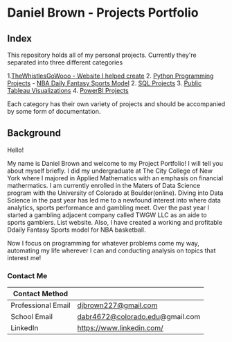 # Daniel Brown - Projects Portfolio

## Index

This repository holds all of my personal projects. Currently they're separated into three different categories

1.[TheWhistlesGoWooo - Website I helped create](https://thewhistlesgowooo.com/)
2. [Python Programming Projects](https://github.com/djbrown227/Daniel_Portfolio/tree/main/Python%20Programming%20Projects)
    - [NBA Daily Fantasy Sports Model](https://github.com/djbrown227/Daniel_Portfolio/tree/main/Python%20Programming%20Projects/NBA%20Daily%20Fantasy%20Sports)
2. [SQL Projects](https://github.com/djbrown227/Daniel_Portfolio/tree/main/SQL%20Projects)
3. [Public Tableau Visualizations](https://github.com/djbrown227/Daniel_Portfolio/tree/main/Public%20Tableau%20Visualizations)
4. [PowerBI Projects](https://github.com/djbrown227/Daniel_Portfolio/tree/main/PowerBI%20Projects)

Each category has their own variety of projects and should be accompanied by some form of documentation. 

## Background

Hello! 

My name is Daniel Brown and welcome to my Project Portfolio! I will tell you about myself briefly. I did my undergraduate at The City College of New York where I majored in Applied Mathematics with an emphasis on financial mathermatics. I am currently enrolled in the Maters of Data Science program with the University of Colorado at Boulder(online). Diving into Data Science in the past year has led me to a newfound interest into where data analytics, sports performance and gambling meet. Over the past year I started a gambling adjacent company called TWGW LLC as an aide to sports gamblers. List website. Also, I have created a working and profitable Ddaily Fantasy Sports model for NBA basketball. 
 

Now I focus on programming for whatever problems come my way, automating my life wherever I can and conducting analysis on topics that interest me!

### Contact Me

| Contact Method |  |
| --- | --- |
| Professional Email | djbrown227@gmail.com |
| School Email | dabr4672@colorado.edu@gmail.com |
| LinkedIn | https://www.linkedin.com/ |
